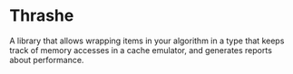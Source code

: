 # Thrashe

A library that allows wrapping items in your algorithm in a type that keeps track of memory accesses in a cache emulator, and generates reports about performance.